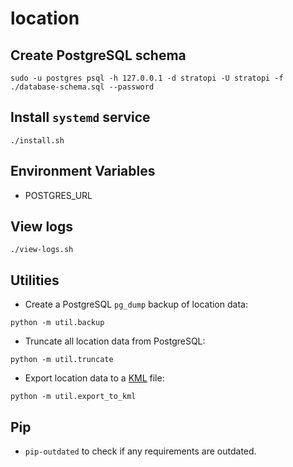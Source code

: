 # location

## Create PostgreSQL schema

```shell
sudo -u postgres psql -h 127.0.0.1 -d stratopi -U stratopi -f ./database-schema.sql --password
```

## Install `systemd` service

```shell
./install.sh
```

## Environment Variables

- POSTGRES_URL

## View logs

```shell
./view-logs.sh
```

## Utilities

- Create a PostgreSQL `pg_dump` backup of location data:

```shell
python -m util.backup
```

- Truncate all location data from PostgreSQL:

```shell
python -m util.truncate
```

- Export location data to a [KML](https://en.wikipedia.org/wiki/Keyhole_Markup_Language) file:

```shell
python -m util.export_to_kml
```

## Pip

- `pip-outdated` to check if any requirements are outdated.
